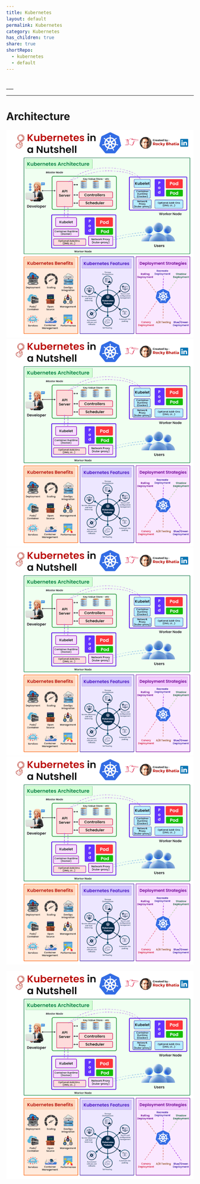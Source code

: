 ```yaml
---
title: Kubernetes
layout: default
permalink: Kubernetes
category: Kubernetes
has_children: true
share: true
shortRepo:
  - kubernetes
  - default       
---
```


<br/>      
___        

***

# Architecture

![kubernetes.gif](../assets/images/kubernetes.gif)
![kubernetes.gif](..%2Fassets%2Fimages%2Fkubernetes.gif)
![kubernetes.gif](./assets%2Fimages%2Fkubernetes.gif)
![kubernetes](https://github.com/14paxton/14paxton.github.io/blob/master/assets/images/kubernetes.gif)

<img src='https://github.com/14paxton/14paxton.github.io/blob/master/assets/images/kubernetes.gif?raw=true' />